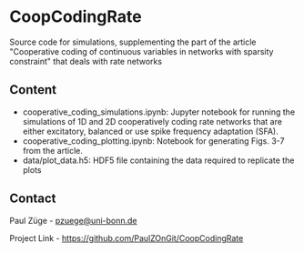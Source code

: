 # CoopCodingRate
Source code for simulations, supplementing the part of the article "Cooperative coding of continuous variables in networks with sparsity constraint" that deals with rate networks


## Content
- cooperative_coding_simulations.ipynb: Jupyter notebook for running the simulations of 1D and 2D cooperatively coding rate networks that are either excitatory, balanced or use spike frequency adaptation (SFA).
- cooperative_coding_plotting.ipynb: Notebook for generating Figs. 3-7 from the article.
- data/plot_data.h5: HDF5 file containing the data required to replicate the plots

## Contact
Paul Züge - pzuege@uni-bonn.de

Project Link - https://github.com/PaulZOnGit/CoopCodingRate

